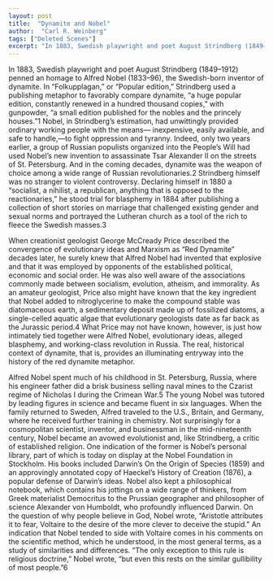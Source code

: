 ```yaml
---
layout: post
title:  "Dynamite and Nobel"
author:  "Carl R. Weinberg"
tags: ["Deleted Scenes"]
excerpt: "In 1883, Swedish playwright and poet August Strindberg (1849–1912) penned an homage to Alfred Nobel (1833–96), the Swedish-born inventor of dynamite. In “Folkupplagan,” or “Popular edition,” Strindberg used a publishing metaphor to favorably compare dynamite, “a huge popular edition, constantly renewed in a hundred thousand copies,” with gunpowder, “a small edition published for the nobles and the princely houses.”1 Nobel, in Strindberg’s estimation, had unwittingly provided ordinary working people with the means— inexpensive, easily available, and safe to handle,—to fight oppression and tyranny. Indeed, only two years earlier, a group of Russian populists organized into the People’s Will had used Nobel’s new invention to assassinate Tsar Alexander II on the streets of St. Petersburg. And in the coming decades, dynamite was the weapon of choice among a wide range of Russian revolutionaries.2 Strindberg himself was no stranger to violent controversy. Declaring himself in 1880 a “socialist, a nihilist, a republican, anything that is opposed to the reactionaries,” he stood trial for blasphemy in 1884 after publishing a collection of short stories on marriage that challenged existing gender and sexual norms and portrayed the Lutheran church as a tool of the rich to fleece the Swedish masses."
---
```


In 1883, Swedish playwright and poet August Strindberg (1849–1912) penned an homage to Alfred Nobel (1833–96), the Swedish-born inventor of dynamite. In “Folkupplagan,” or “Popular edition,” Strindberg used a publishing metaphor to favorably compare dynamite, “a huge popular edition, constantly renewed in a hundred thousand copies,” with gunpowder, “a small edition published for the nobles and the princely houses.”1 Nobel, in Strindberg’s estimation, had unwittingly provided ordinary working people with the means— inexpensive, easily available, and safe to handle,—to fight oppression and tyranny. Indeed, only two years earlier, a group of Russian populists organized into the People’s Will had used Nobel’s new invention to assassinate Tsar Alexander II on the streets of St. Petersburg. And in the coming decades, dynamite was the weapon of choice among a wide range of Russian revolutionaries.2 Strindberg himself was no stranger to violent controversy. Declaring himself in 1880 a “socialist, a nihilist, a republican, anything that is opposed to the reactionaries,” he stood trial for blasphemy in 1884 after publishing a collection of short stories on marriage that challenged existing gender and sexual norms and portrayed the Lutheran church as a tool of the rich to fleece the Swedish masses.3

When creationist geologist George McCready Price described the convergence of evolutionary ideas and Marxism as “Red Dynamite” decades later, he surely knew that Alfred Nobel had invented that explosive and that it was employed by opponents of the established political, economic and social order. He was also well aware of the associations commonly made between socialism, evolution, atheism, and immorality. As an amateur geologist, Price also might have known that the key ingredient that Nobel added to nitroglycerine to make the compound stable was diatomaceous earth, a sedimentary deposit made up of fossilized diatoms, a single-celled aquatic algae that evolutionary geologists date as far back as the Jurassic period.4 What Price may not have known, however, is just how intimately tied together were Alfred Nobel, evolutionary ideas, alleged blasphemy, and working-class revolution in Russia. The real, historical context of dynamite, that is, provides an illuminating entryway into the history of the red dynamite metaphor.

Alfred Nobel spent much of his childhood in St. Petersburg, Russia, where his engineer father did a brisk business selling naval mines to the Czarist regime of Nicholas I during the Crimean War.5 The young Nobel was tutored by leading figures in science and became fluent in six languages. When the family returned to Sweden, Alfred traveled to the U.S., Britain, and Germany, where he received further training in chemistry. Not surprisingly for a cosmopolitan scientist, inventor, and businessman in the mid-nineteenth century, Nobel became an avowed evolutionist and, like Strindberg, a critic of established religion. One indication of the former is Nobel’s personal library, part of which is today on display at the Nobel Foundation in Stockholm. His books included Darwin’s On the Origin of Species (1859) and an approvingly annotated copy of Haeckel’s History of Creation (1876), a popular defense of Darwin’s ideas. Nobel also kept a philosophical notebook, which contains his jottings on a wide range of thinkers, from Greek materialist Democritus to the Prussian geographer and philosopher of science Alexander von Humboldt, who profoundly influenced Darwin. On the question of why people believe in God, Nobel wrote, “Aristotle attributes it to fear, Voltaire to the desire of the more clever to deceive the stupid.” An indication that Nobel tended to side with Voltaire comes in his comments on the scientific method, which he understood, in the most general terms, as a study of similarities and differences. “The only exception to this rule is religious doctrine,” Nobel wrote, “but even this rests on the similar gullibility of most people.”6